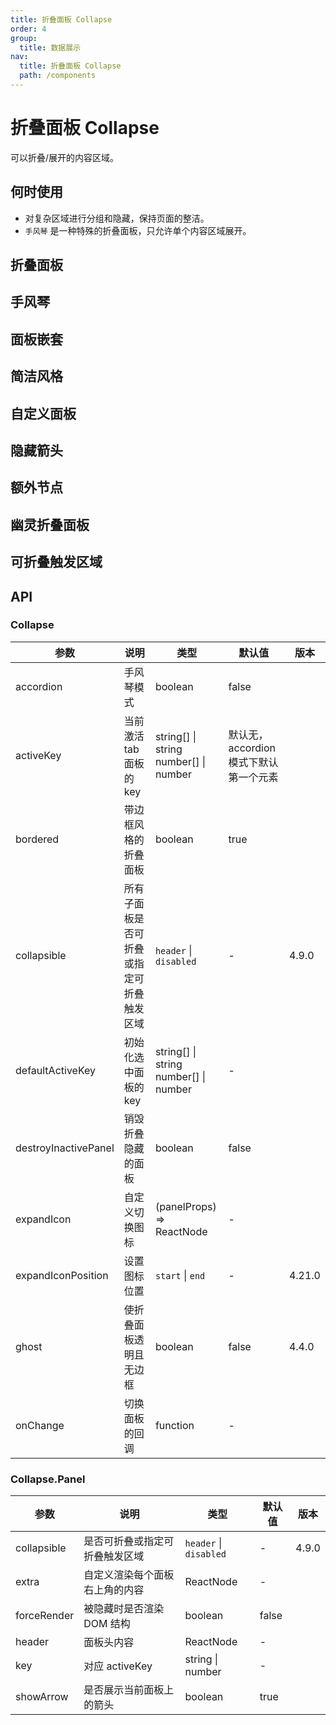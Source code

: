 ```yaml
---
title: 折叠面板 Collapse
order: 4
group:
  title: 数据展示
nav:
  title: 折叠面板 Collapse
  path: /components
---
```


# 折叠面板 Collapse

可以折叠/展开的内容区域。

## 何时使用

- 对复杂区域进行分组和隐藏，保持页面的整洁。
- `手风琴` 是一种特殊的折叠面板，只允许单个内容区域展开。

## 折叠面板

<code src="./demos/basic.tsx"></code>

## 手风琴

<code src="./demos/accordion.tsx"></code>

## 面板嵌套

<code src="./demos/mix.tsx"></code>

## 简洁风格

<code src="./demos/borderless.tsx"></code>

## 自定义面板

<code src="./demos/custom.tsx"></code>

## 隐藏箭头

<code src="./demos/noarrow.tsx"></code>

## 额外节点

<code src="./demos/extra.tsx"></code>

## 幽灵折叠面板

<code src="./demos/ghost.tsx"></code>

## 可折叠触发区域

<code src="./demos/collapsible.tsx"></code>

## API

### Collapse

| 参数                 | 说明                                     | 类型                                          | 默认值                                 | 版本   |
| -------------------- | ---------------------------------------- | --------------------------------------------- | -------------------------------------- | ------ |
| accordion            | 手风琴模式                               | boolean                                       | false                                  |        |
| activeKey            | 当前激活 tab 面板的 key                  | string\[] \| string <br/> number\[] \| number | 默认无，accordion 模式下默认第一个元素 |        |
| bordered             | 带边框风格的折叠面板                     | boolean                                       | true                                   |        |
| collapsible          | 所有子面板是否可折叠或指定可折叠触发区域 | `header` \| `disabled`                        | -                                      | 4.9.0  |
| defaultActiveKey     | 初始化选中面板的 key                     | string\[] \| string<br/> number\[] \| number  | -                                      |        |
| destroyInactivePanel | 销毁折叠隐藏的面板                       | boolean                                       | false                                  |        |
| expandIcon           | 自定义切换图标                           | (panelProps) => ReactNode                     | -                                      |        |
| expandIconPosition   | 设置图标位置                             | `start` \| `end`                              | -                                      | 4.21.0 |
| ghost                | 使折叠面板透明且无边框                   | boolean                                       | false                                  | 4.4.0  |
| onChange             | 切换面板的回调                           | function                                      | -                                      |        |

### Collapse.Panel

| 参数        | 说明                           | 类型                   | 默认值 | 版本  |
| ----------- | ------------------------------ | ---------------------- | ------ | ----- |
| collapsible | 是否可折叠或指定可折叠触发区域 | `header` \| `disabled` | -      | 4.9.0 |
| extra       | 自定义渲染每个面板右上角的内容 | ReactNode              | -      |       |
| forceRender | 被隐藏时是否渲染 DOM 结构      | boolean                | false  |       |
| header      | 面板头内容                     | ReactNode              | -      |       |
| key         | 对应 activeKey                 | string \| number       | -      |       |
| showArrow   | 是否展示当前面板上的箭头       | boolean                | true   |       |
